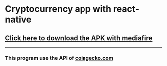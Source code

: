 # Cryptocurrency app with react-native
## [Click here to download the APK with mediafire](https://www.mediafire.com/file/8qmats3rzaafcub/Cryptos.apk/file)
___
### This program use the API of [coingecko.com](https://www.coingecko.com)
